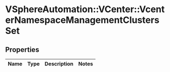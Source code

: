 # VSphereAutomation::VCenter::VcenterNamespaceManagementClustersSet

## Properties
Name | Type | Description | Notes
------------ | ------------- | ------------- | -------------



